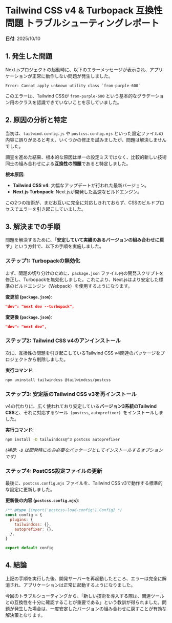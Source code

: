 # Tailwind CSS v4 & Turbopack 互換性問題 トラブルシューティングレポート

**日付**: 2025/10/10

## 1. 発生した問題

Next.jsプロジェクトの起動時に、以下のエラーメッセージが表示され、アプリケーションが正常に動作しない問題が発生しました。

```
Error: Cannot apply unknown utility class `from-purple-600`
```

このエラーは、Tailwind CSSが `from-purple-600` という基本的なグラデーション用のクラスを認識できていないことを示していました。

## 2. 原因の分析と特定

当初は、`tailwind.config.js` や `postcss.config.mjs` といった設定ファイルの内容に誤りがあると考え、いくつかの修正を試みましたが、問題は解決しませんでした。

調査を進めた結果、根本的な原因は単一の設定ミスではなく、比較的新しい技術同士の組み合わせによる**互換性の問題**であると特定しました。

**根本原因**:
*   **Tailwind CSS v4**: 大幅なアップデートが行われた最新バージョン。
*   **Next.js Turbopack**: Next.jsが開発した高速なビルドエンジン。

この2つの技術が、まだお互いに完全に対応しきれておらず、CSSのビルドプロセスでエラーを引き起こしていました。

## 3. 解決までの手順

問題を解決するために、「**安定していて実績のあるバージョンの組み合わせに戻す**」という方針で、以下の手順を実施しました。

### ステップ1: Turbopackの無効化

まず、問題の切り分けのために、`package.json` ファイル内の開発スクリプトを修正し、Turbopackを無効化しました。これにより、Next.jsはより安定した標準のビルドエンジン（Webpack）を使用するようになります。

**変更前 (`package.json`)**:
```json
"dev": "next dev --turbopack",
```

**変更後 (`package.json`)**:
```json
"dev": "next dev",
```

### ステップ2: Tailwind CSS v4のアンインストール

次に、互換性の問題を引き起こしているTailwind CSS v4関連のパッケージをプロジェクトから削除しました。

**実行コマンド**:
```bash
npm uninstall tailwindcss @tailwindcss/postcss
```

### ステップ3: 安定版のTailwind CSS v3を再インストール

v4の代わりに、広く使われており安定している**バージョン3系統のTailwind CSS**と、それに対応するツール（`postcss`, `autoprefixer`）をインストールしました。

**実行コマンド**:
```bash
npm install -D tailwindcss@^3 postcss autoprefixer
```
*(補足: `-D` は開発時にのみ必要なパッケージとしてインストールするオプションです)*

### ステップ4: PostCSS設定ファイルの更新

最後に、`postcss.config.mjs` ファイルを、Tailwind CSS v3で動作する標準的な設定に更新しました。

**更新後の内容 (`postcss.config.mjs`)**:
```javascript
/** @type {import('postcss-load-config').Config} */
const config = {
  plugins: {
    tailwindcss: {},
    autoprefixer: {},
  },
}

export default config
```

## 4. 結論

上記の手順を実行した後、開発サーバーを再起動したところ、エラーは完全に解消され、アプリケーションは正常に起動するようになりました。

今回のトラブルシューティングから、「新しい技術を導入する際は、関連ツールとの互換性を十分に確認することが重要である」という教訓が得られました。問題が発生した場合は、一度安定したバージョンの組み合わせに戻すことが有効な解決策となります。
